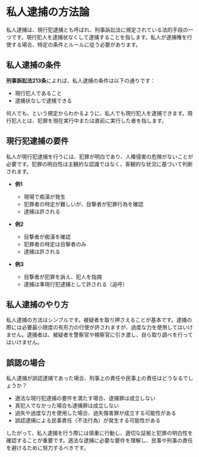 # 私人逮捕の方法論

私人逮捕は、現行犯逮捕とも呼ばれ、刑事訴訟法に規定されている法的手段の一つです。現行犯人を逮捕状なくして逮捕することを指します。私人が逮捕権を行使する場合、特定の条件とルールに従う必要があります。

## 私人逮捕の条件

**刑事訴訟法213条**によれば、私人逮捕の条件は以下の通りです：

- 現行犯人であること
- 逮捕状なしで逮捕できる

何人でも、という規定からわかるように、私人でも現行犯人を逮捕できます。現行犯人とは、犯罪を現在実行中または直前に実行した者を指します。

## 現行犯逮捕の要件

私人が現行犯逮捕を行うには、犯罪が明白であり、人権侵害の危険がないことが必要です。犯罪の明白性は主観的な認識ではなく、客観的な状況に基づいて判断されます。

- **例1**

  - 現場で痴漢が発生
  - 犯罪者の特定が難しいが、目撃者が犯罪行為を確認
  - 逮捕は許される

- **例2**

  - 目撃者が痴漢を確認
  - 犯罪者の特定は目撃者のみ
  - 逮捕は許される

- **例3**

  - 目撃者が犯罪を訴え、犯人を指摘
  - 逮捕は準現行犯逮捕として許される（追呼）

## 私人逮捕のやり方

私人逮捕の方法はシンプルです。被疑者を取り押さえることが基本です。逮捕の際には必要最小限度の有形力の行使が許されますが、過度な力を使用してはいけません。逮捕者は、被疑者を警察官や検察官に引き渡し、自ら取り調べを行ってはいけません。

## 誤認の場合

私人逮捕が誤認逮捕であった場合、刑事上の責任や民事上の責任はどうなるでしょうか？

- 適法な現行犯逮捕の要件を満たす場合、逮捕罪は成立しない
- 真犯人でなかった場合も逮捕罪は成立しない
- 過失や過度な力を使用した場合、過失傷害罪が成立する可能性がある
- 誤認逮捕による民事責任（不法行為）が発生する可能性がある

したがって、私人逮捕を行う際には慎重に行動し、適切な証拠と犯罪の明白性を確認することが重要です。適法な逮捕に必要な要件を理解し、民事や刑事の責任を避けるために努力するべきです。

[^1^]: 刑事訴訟法213条 (e-Gov法令検索): [https://elaws.e-gov.go.jp/search/elawsSearch/elaws_search/lsg0500/detail?lawId=322AC0000000213](https://elaws.e-gov.go.jp/search/elawsSearch/elaws_search/lsg0500/detail?lawId=322AC0000000213)
